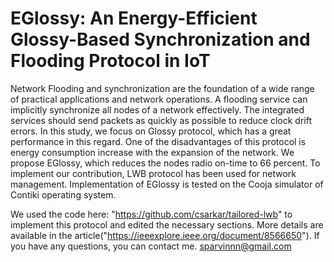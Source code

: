 # EGlossy: An Energy-Efficient Glossy-Based Synchronization and Flooding Protocol in IoT

Network Flooding and synchronization are the foundation of a wide range of practical applications and network operations. 
A flooding service can implicitly synchronize all nodes of a network effectively. The integrated services should send packets 
as quickly as possible to reduce clock drift errors. In this study, we focus on Glossy protocol, which has a great performance 
in this regard. One of the disadvantages of this protocol is energy consumption increase with the expansion of the network. 
We propose EGlossy, which reduces the nodes radio on-time to 66 percent. To implement our contribution, LWB protocol has been 
used for network management. Implementation of EGlossy is tested on the Cooja simulator of Contiki operating system.

We used the code here: "https://github.com/csarkar/tailored-lwb" to implement this protocol and edited the necessary sections.
More details are available in the article("https://ieeexplore.ieee.org/document/8566650"). If you have any questions, you can contact me.
sparvinnn@gmail.com
